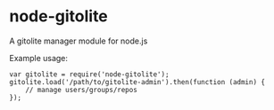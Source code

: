 node-gitolite
=============
A gitolite manager module for node.js

Example usage:

```
var gitolite = require('node-gitolite');
gitolite.load('/path/to/gitolite-admin').then(function (admin) {
	// manage users/groups/repos
});
```
